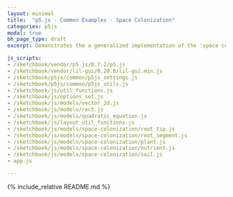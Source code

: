```yaml
---
layout: minimal
title:  "p5.js - Common Examples - Space Colonization"
categories: p5js
modal: true
bh_page_type: draft
excerpt: Demonstrates the a generalized implementation of the 'space colonization' algorithm, mimicking the biological process of roots growing in spurts in an attempt to secure resources.

js_scripts:
- /sketchbook/vendor/p5.js/0.7.2/p5.js
- /sketchbook/vendor/lil-gui/0.20.0/lil-gui.min.js
- /sketchbook/p5js/common/p5js_settings.js
- /sketchbook/p5js/common/p5js_utils.js
- /sketchbook/js/util_functions.js
- /sketchbook/js/options_set.js
- /sketchbook/js/models/vector_2d.js
- /sketchbook/js/models/rect.js
- /sketchbook/js/models/quadratic_equation.js
- /sketchbook/js/layout_util_functions.js
- /sketchbook/js/models/space-colonization/root_tip.js
- /sketchbook/js/models/space-colonization/root_segment.js
- /sketchbook/js/models/space-colonization/plant.js
- /sketchbook/js/models/space-colonization/nutrient.js
- /sketchbook/js/models/space-colonization/soil.js
- app.js

---
```


{% include_relative README.md %}

